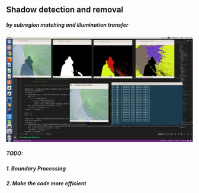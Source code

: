 ## Shadow detection and removal
##### by subregion matching and illumination transfer

![gesture detection](output.png)

##### TODO:
##### 1. Boundary Processing
##### 2. Make the code more efficient
